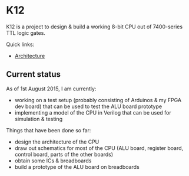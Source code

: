 # K12

K12 is a project to design & build a working 8-bit CPU out of 7400-series TTL
logic gates.

Quick links:

* [Architecture][arch]

[arch]: https://github.com/kierdavis/k12/wiki/Architecture

## Current status

As of 1st August 2015, I am currently:

* working on a test setup (probably consisting of Arduinos & my FPGA dev board) that can be used to test the ALU board prototype
* implementing a model of the CPU in Verilog that can be used for simulation & testing

Things that have been done so far:

* design the architecture of the CPU
* draw out schematics for most of the CPU (ALU board, register board, control board, parts of the other boards)
* obtain some ICs & breadboards
* build a prototype of the ALU board on breadboards

